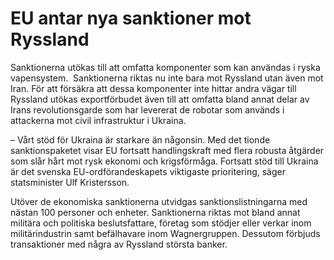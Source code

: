 # EU antar nya sanktioner mot Ryssland

Sanktionerna utökas till att omfatta komponenter som kan användas i ryska vapensystem.  Sanktionerna riktas nu inte bara mot Ryssland utan även mot Iran. För att försäkra att dessa komponenter inte hittar andra vägar till Ryssland utökas exportförbudet även till att omfatta bland annat delar av Irans revolutionsgarde som har levererat de robotar som används i attackerna mot civil infrastruktur i Ukraina.

– Vårt stöd för Ukraina är starkare än någonsin. Med det tionde sanktionspaketet visar EU fortsatt handlingskraft med flera robusta åtgärder som slår hårt mot rysk ekonomi och krigsförmåga. Fortsatt stöd till Ukraina är det svenska EU\-ordförandeskapets viktigaste prioritering, säger statsminister Ulf Kristersson.

Utöver de ekonomiska sanktionerna utvidgas sanktionslistningarna med nästan 100 personer och enheter. Sanktionerna riktas mot bland annat militära och politiska beslutsfattare, företag som stödjer eller verkar inom militärindustrin samt befälhavare inom Wagnergruppen. Dessutom förbjuds transaktioner med några av Ryssland största banker.
